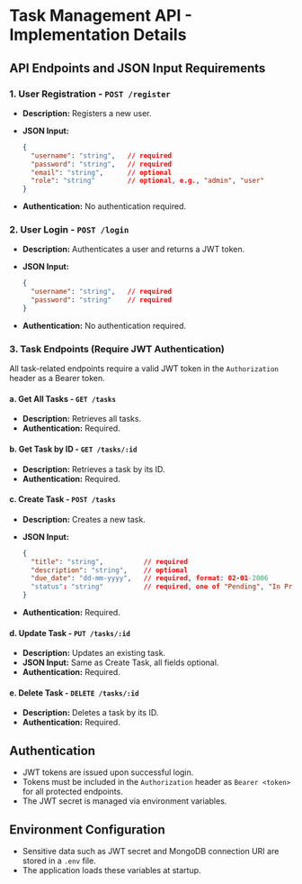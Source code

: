 # Task Management API - Implementation Details

## API Endpoints and JSON Input Requirements

### 1. User Registration - `POST /register`

- **Description:** Registers a new user.
- **JSON Input:**

  ```json
  {
    "username": "string",   // required
    "password": "string",   // required
    "email": "string",      // optional
    "role": "string"        // optional, e.g., "admin", "user"
  }
  ```

- **Authentication:** No authentication required.

### 2. User Login - `POST /login`

- **Description:** Authenticates a user and returns a JWT token.
- **JSON Input:**

  ```json
  {
    "username": "string",   // required
    "password": "string"    // required
  }
  ```

- **Authentication:** No authentication required.

### 3. Task Endpoints (Require JWT Authentication)

All task-related endpoints require a valid JWT token in the `Authorization` header as a Bearer token.

#### a. Get All Tasks - `GET /tasks`

- **Description:** Retrieves all tasks.
- **Authentication:** Required.

#### b. Get Task by ID - `GET /tasks/:id`

- **Description:** Retrieves a task by its ID.
- **Authentication:** Required.

#### c. Create Task - `POST /tasks`

- **Description:** Creates a new task.
- **JSON Input:**

  ```json
  {
    "title": "string",          // required
    "description": "string",    // optional
    "due_date": "dd-mm-yyyy",   // required, format: 02-01-2006
    "status": "string"          // required, one of "Pending", "In Progress", "Completed"
  }
  ```

- **Authentication:** Required.

#### d. Update Task - `PUT /tasks/:id`

- **Description:** Updates an existing task.
- **JSON Input:** Same as Create Task, all fields optional.
- **Authentication:** Required.

#### e. Delete Task - `DELETE /tasks/:id`

- **Description:** Deletes a task by its ID.
- **Authentication:** Required.

## Authentication

- JWT tokens are issued upon successful login.
- Tokens must be included in the `Authorization` header as `Bearer <token>` for all protected endpoints.
- The JWT secret is managed via environment variables.

## Environment Configuration

- Sensitive data such as JWT secret and MongoDB connection URI are stored in a `.env` file.
- The application loads these variables at startup.
